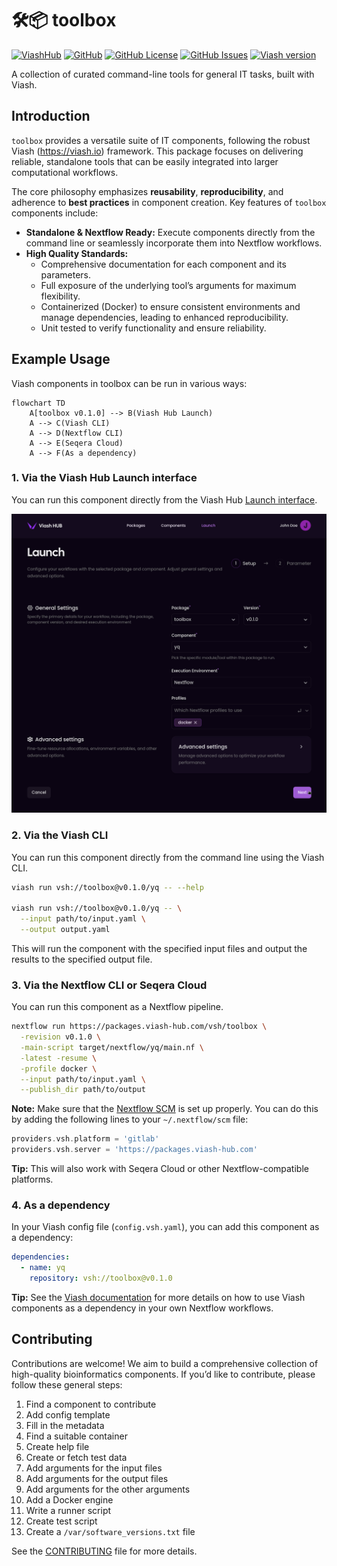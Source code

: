 

# 🛠📦 toolbox

[![ViashHub](https://img.shields.io/badge/ViashHub-toolbox-7a4baa.svg)](https://www.viash-hub.com/packages/toolbox)
[![GitHub](https://img.shields.io/badge/GitHub-viash--hub%2Ftoolbox-blue.svg)](https://github.com/viash-hub/toolbox)
[![GitHub
License](https://img.shields.io/github/license/viash-hub/toolbox.svg)](https://github.com/viash-hub/toolbox/blob/main/LICENSE)
[![GitHub
Issues](https://img.shields.io/github/issues/viash-hub/toolbox.svg)](https://github.com/viash-hub/toolbox/issues)
[![Viash
version](https://img.shields.io/badge/Viash-v0.9.4-blue.svg)](https://viash.io)

A collection of curated command-line tools for general IT tasks, built
with Viash.

## Introduction

`toolbox` provides a versatile suite of IT components, following the
robust Viash (https://viash.io) framework. This package focuses on
delivering reliable, standalone tools that can be easily integrated into
larger computational workflows.

The core philosophy emphasizes **reusability**, **reproducibility**, and
adherence to **best practices** in component creation. Key features of
`toolbox` components include:

- **Standalone & Nextflow Ready:** Execute components directly from the
  command line or seamlessly incorporate them into Nextflow workflows.
- **High Quality Standards:**
  - Comprehensive documentation for each component and its parameters.
  - Full exposure of the underlying tool’s arguments for maximum
    flexibility.
  - Containerized (Docker) to ensure consistent environments and manage
    dependencies, leading to enhanced reproducibility.
  - Unit tested to verify functionality and ensure reliability.

## Example Usage

Viash components in toolbox can be run in various ways:

``` mermaid lang="mermaid"
flowchart TD
    A[toolbox v0.1.0] --> B(Viash Hub Launch)
    A --> C(Viash CLI)
    A --> D(Nextflow CLI)
    A --> E(Seqera Cloud)
    A --> F(As a dependency)
```

### 1. Via the Viash Hub Launch interface

You can run this component directly from the Viash Hub [Launch
interface](https://www.viash-hub.com/launch?package=toolbox&version=v0.1.0&component=yq&runner=Executable).

![](https://raw.githubusercontent.com/viash-hub/toolbox/refs/heads/main/docs/viash-hub.png)

### 2. Via the Viash CLI

You can run this component directly from the command line using the
Viash CLI.

``` bash
viash run vsh://toolbox@v0.1.0/yq -- --help

viash run vsh://toolbox@v0.1.0/yq -- \
  --input path/to/input.yaml \
  --output output.yaml
```

This will run the component with the specified input files and output
the results to the specified output file.

### 3. Via the Nextflow CLI or Seqera Cloud

You can run this component as a Nextflow pipeline.

``` bash
nextflow run https://packages.viash-hub.com/vsh/toolbox \
  -revision v0.1.0 \
  -main-script target/nextflow/yq/main.nf \
  -latest -resume \
  -profile docker \
  --input path/to/input.yaml \
  --publish_dir path/to/output
```

**Note:** Make sure that the [Nextflow
SCM](https://www.nextflow.io/docs/latest/git.html#git-configuration) is
set up properly. You can do this by adding the following lines to your
`~/.nextflow/scm` file:

``` groovy
providers.vsh.platform = 'gitlab'
providers.vsh.server = 'https://packages.viash-hub.com'
```

**Tip:** This will also work with Seqera Cloud or other
Nextflow-compatible platforms.

### 4. As a dependency

In your Viash config file (`config.vsh.yaml`), you can add this
component as a dependency:

``` yaml
dependencies:
  - name: yq
    repository: vsh://toolbox@v0.1.0
```

**Tip:** See the [Viash
documentation](https://viash.io/guide/nextflow_vdsl3/create-a-pipeline.html#pipeline-as-a-component)
for more details on how to use Viash components as a dependency in your
own Nextflow workflows.

## Contributing

Contributions are welcome! We aim to build a comprehensive collection of
high-quality bioinformatics components. If you’d like to contribute,
please follow these general steps:

1.  Find a component to contribute
2.  Add config template
3.  Fill in the metadata
4.  Find a suitable container
5.  Create help file
6.  Create or fetch test data
7.  Add arguments for the input files
8.  Add arguments for the output files
9.  Add arguments for the other arguments
10. Add a Docker engine
11. Write a runner script
12. Create test script
13. Create a `/var/software_versions.txt` file

See the
[CONTRIBUTING](https://github.com/viash-hub/toolbox/blob/main/CONTRIBUTING.md)
file for more details.
